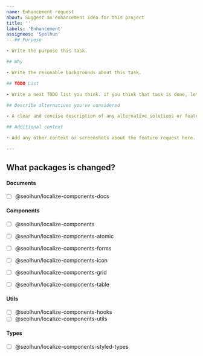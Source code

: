 ```yaml
---
name: Enhancement request
about: Suggest an enhancement idea for this project
title: ''
labels: 'Enhancement'
assignees: 'Seolhun'
---## Purpose

- Write the purpose this task.

## Why

- Write the resonable backgrounds about this task.

## TODO List

- Write a next TODO list you think. if you think that task is done, let it empty.

## Describe alternatives you've considered

- A clear and concise description of any alternative solutions or features you've considered.

## Additional context

- Add any other context or screenshots about the feature request here.

---
```


## What packages is changed?

#### Documents

- [ ] @seolhun/localize-components-docs

#### Components

- [ ] @seolhun/localize-components
- [ ] @seolhun/localize-components-atomic
- [ ] @seolhun/localize-components-forms
- [ ] @seolhun/localize-components-icon
- [ ] @seolhun/localize-components-grid
- [ ] @seolhun/localize-components-table


#### Utils

- [ ] @seolhun/localize-components-hooks
- [ ] @seolhun/localize-components-utils

#### Types

- [ ] @seolhun/localize-components-styled-types
